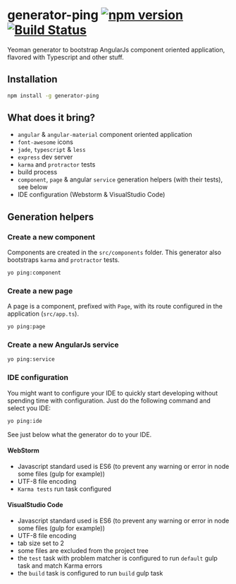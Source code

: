 # generator-ping [![npm version](https://badge.fury.io/js/generator-ping.svg)](https://badge.fury.io/js/generator-ping) [![Build Status](https://travis-ci.org/pierrecle/generator-ping.svg?branch=master)](https://travis-ci.org/pierrecle/generator-ping)

Yeoman generator to bootstrap AngularJs component oriented application, flavored with Typescript and other stuff.

## Installation

```sh
npm install -g generator-ping
```

## What does it bring?

* `angular` & `angular-material` component oriented application
* `font-awesome` icons
* `jade`, `typescript` & `less`
* `express` dev server
* `karma` and `protractor` tests
* build process
* `component`, `page` & angular `service` generation helpers (with their tests), see below
* IDE configuration (Webstorm & VisualStudio Code)

## Generation helpers

### Create a new component

Components are created in the `src/components` folder.
This generator also bootstraps `karma` and `protractor` tests.

```sh
yo ping:component
```

### Create a new page

A page is a component, prefixed with `Page`, with its route configured in the application (`src/app.ts`).

```sh
yo ping:page
```

### Create a new AngularJs service

```sh
yo ping:service
```
### IDE configuration

You might want to configure your IDE to quickly start developing without spending time with configuration.
Just do the following command and select you IDE:

```sh
yo ping:ide
```

See just below what the generator do to your IDE.

#### WebStorm

* Javascript standard used is ES6 (to prevent any warning or error in node some files (gulp for example))
* UTF-8 file encoding
* `Karma tests` run task configured

#### VisualStudio Code

* Javascript standard used is ES6 (to prevent any warning or error in node some files (gulp for example))
* UTF-8 file encoding
* tab size set to 2
* some files are excluded from the project tree
* the `test` task with problem matcher is configured to run `default` gulp task and match Karma errors
* the `build` task is configured to run `build` gulp task